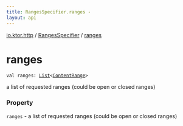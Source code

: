 ```yaml
---
title: RangesSpecifier.ranges - 
layout: api
---
```


<div class='api-docs-breadcrumbs'><a href="../index.html">io.ktor.http</a> / <a href="index.html">RangesSpecifier</a> / <a href="./ranges.html">ranges</a></div>

# ranges

<div class="signature"><code><span class="keyword">val </span><span class="identifier">ranges</span><span class="symbol">: </span><a href="https://kotlinlang.org/api/latest/jvm/stdlib/kotlin.collections/-list/index.html"><span class="identifier">List</span></a><span class="symbol">&lt;</span><a href="../-content-range/index.html"><span class="identifier">ContentRange</span></a><span class="symbol">&gt;</span></code></div>

a list of requested ranges (could be open or closed ranges)

### Property

<code>ranges</code> - a list of requested ranges (could be open or closed ranges)